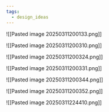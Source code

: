 ```yaml
---
tags:
  - design_ideas
---
```

![[Pasted image 20250311200133.png]]

![[Pasted image 20250311200310.png]]


![[Pasted image 20250311200324.png]]

![[Pasted image 20250311200331.png]]

![[Pasted image 20250311200344.png]]

![[Pasted image 20250311200352.png]]


![[Pasted image 20250311224410.png]]